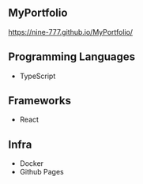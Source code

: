 ## MyPortfolio
https://nine-777.github.io/MyPortfolio/

## Programming Languages
- TypeScript
## Frameworks
- React
## Infra
- Docker
- Github Pages

